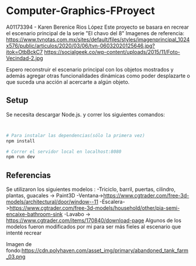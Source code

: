 # Computer-Graphics-FProyect
A01173394 - Karen Berenice Rios López
Este proyecto se basara en recrear el escenario principal de la serie "El chavo del 8"
Imagenes de referencia:
https://www.tvnotas.com.mx/sites/default/files/styles/imagenprincipal_1024x576/public/articulos/2020/03/06/tvn-06032020125646.jpg?itok=OtbBckC7
https://socialgeek.co/wp-content/uploads/2015/11/Foto-Vecindad-2.jpg

Espero reconstruir el escenario principal con los objetos mostrados y además agregar otras funcionalidades dinámicas como poder desplazarte o que suceda una acción al acercarte a algún objeto.
## Setup
Se necesita descargar Node.js. y correr los siguientes comandos:

```python


# Para instalar las dependencias(sólo la primera vez)
npm install

# Correr el servidor local en localhost:8080
npm run dev

```

## Referencias
Se utilizaron los siguientes modelos :
  -Triciclo, barril, puertas, cilindro, plantas, guacales -> Paint3D
  -Ventana->https://www.cgtrader.com/free-3d-models/architectural/door/window--11
  -Escalera->https://www.cgtrader.com/free-3d-models/household/other/pia-semi-encaixe-bathroom-sink
  -Lavabo -> https://www.cgtrader.com/items/170840/download-page
 Algunos de los modelos fueron modificados por mi para ser más fieles al escenario que intenté recrear
 
 Imagen de fondo:https://cdn.polyhaven.com/asset_img/primary/abandoned_tank_farm_03.png
  
